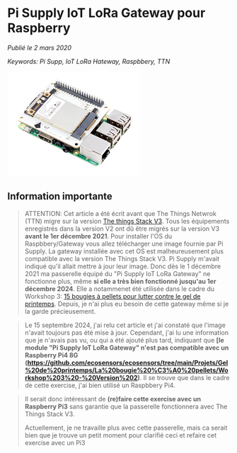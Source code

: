 # Pi Supply IoT LoRa Gateway pour Raspberry

*Publié le 2 mars 2020*

*Keywords: Pi Supp, IoT LoRa Hateway, Raspbbery, TTN*

![Pi Supply IoT LoRa Gateway](Assets/images/IoT-LoRa-Gateway-HAT.png "Pi Supply IoT LoRa Gateway")

## Information importante

> ATTENTION: Cet article a été écrit avant que The Things Netwrok (TTN) migre sur la version [The things Stack V3](https://www.thethingsindustries.com/docs/). Tous les équipements enregistrés dans la version V2 ont dû être migrés sur la version V3 **avant le 1er décembre 2021**. Pour installer l'OS du Raspbbery/Gateway vous allez télécharger une image fournie par Pi Supply. La gateway installée avec cet OS est malheureusement plus compatible avec la version The Things Stack V3. Pi Supply m'avait indiqué qu'il allait mettre à jour leur image. Donc dès le 1 décembre 2021 ma passerelle équipé du "Pi Supply IoT LoRa Gateway" ne fonctionne plus, même **si elle a très bien fonctionné jusqu'au 1er décembre 2024**. Elle a notammenet été utilisée dans le cadre du Workshop 3: [15 bougies à pellets pour lutter contre le gel de printemps](https://github.com/ecosensors/ecosensors/tree/main/Projets/Gel%20de%20printemps/La%20bougie%20%C3%A0%20pellets/Workshop%203%20-%20Version%202). Depuis, je n'ai plus eu besoin de cette gateway même si je la garde précieusement.

> Le 15 septembre 2024, j'ai relu cet article et j'ai constaté que l'image n'avait toujours pas été mise à jour. Cependant, j'ai lu une information que je n'avais pas vu, ou qui a été ajouté plus tard, indiquant que **[le module "Pi Supply IoT LoRa Gateway" n'est pas compatible avec un Raspberry Pi4 8G (https://github.com/ecosensors/ecosensors/tree/main/Projets/Gel%20de%20printemps/La%20bougie%20%C3%A0%20pellets/Workshop%203%20-%20Version%202)**. Il se trouve que dans le cadre de cette exercise, j'ai bien utilisé un Raspbbery Pi4.

> Il serait donc intéressant de **(re)faire cette exercise avec un Raspberry Pi3** sans garantie que la passerelle fonctionnera avec The Things Stack V3.
>
>Actuellement, je ne travaille plus avec cette passerelle, mais ca serait bien que je trouve un petit moment pour clarifié ceci et refaire cet exercise avec un Pi3

